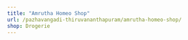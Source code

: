 ```yaml
---
title: "Amrutha Homeo Shop"
url: /pazhavangadi-thiruvananthapuram/amrutha-homeo-shop/
shop: Drogerie
---
```

